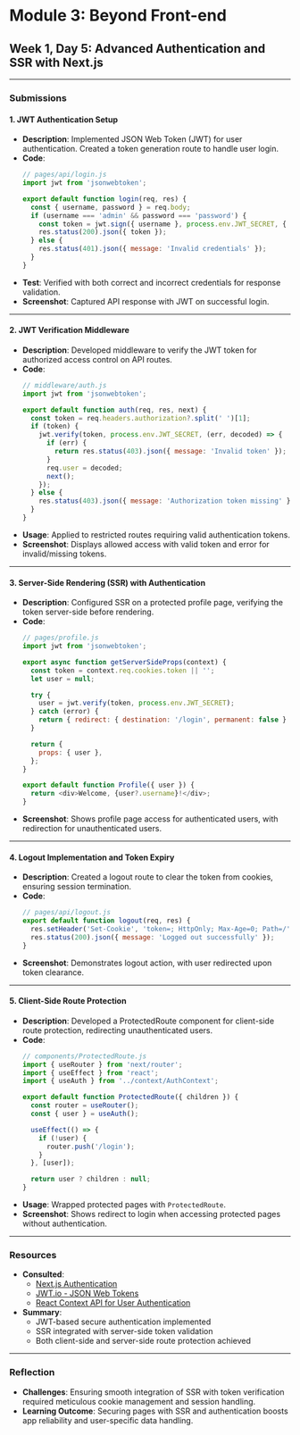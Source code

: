 

# **Module 3: Beyond Front-end**
## **Week 1, Day 5: Advanced Authentication and SSR with Next.js**

---

### **Submissions**

#### **1. JWT Authentication Setup**

- **Description**: Implemented JSON Web Token (JWT) for user authentication. Created a token generation route to handle user login.
- **Code**:
   ```javascript
   // pages/api/login.js
   import jwt from 'jsonwebtoken';

   export default function login(req, res) {
     const { username, password } = req.body;
     if (username === 'admin' && password === 'password') {
       const token = jwt.sign({ username }, process.env.JWT_SECRET, { expiresIn: '1h' });
       res.status(200).json({ token });
     } else {
       res.status(401).json({ message: 'Invalid credentials' });
     }
   }
   ```
- **Test**: Verified with both correct and incorrect credentials for response validation.
- **Screenshot**: Captured API response with JWT on successful login.

---

#### **2. JWT Verification Middleware**

- **Description**: Developed middleware to verify the JWT token for authorized access control on API routes.
- **Code**:
   ```javascript
   // middleware/auth.js
   import jwt from 'jsonwebtoken';

   export default function auth(req, res, next) {
     const token = req.headers.authorization?.split(' ')[1];
     if (token) {
       jwt.verify(token, process.env.JWT_SECRET, (err, decoded) => {
         if (err) {
           return res.status(403).json({ message: 'Invalid token' });
         }
         req.user = decoded;
         next();
       });
     } else {
       res.status(403).json({ message: 'Authorization token missing' });
     }
   }
   ```
- **Usage**: Applied to restricted routes requiring valid authentication tokens.
- **Screenshot**: Displays allowed access with valid token and error for invalid/missing tokens.

---

#### **3. Server-Side Rendering (SSR) with Authentication**

- **Description**: Configured SSR on a protected profile page, verifying the token server-side before rendering.
- **Code**:
   ```javascript
   // pages/profile.js
   import jwt from 'jsonwebtoken';

   export async function getServerSideProps(context) {
     const token = context.req.cookies.token || '';
     let user = null;

     try {
       user = jwt.verify(token, process.env.JWT_SECRET);
     } catch (error) {
       return { redirect: { destination: '/login', permanent: false } };
     }

     return {
       props: { user },
     };
   }

   export default function Profile({ user }) {
     return <div>Welcome, {user?.username}!</div>;
   }
   ```
- **Screenshot**: Shows profile page access for authenticated users, with redirection for unauthenticated users.

---

#### **4. Logout Implementation and Token Expiry**

- **Description**: Created a logout route to clear the token from cookies, ensuring session termination.
- **Code**:
   ```javascript
   // pages/api/logout.js
   export default function logout(req, res) {
     res.setHeader('Set-Cookie', 'token=; HttpOnly; Max-Age=0; Path=/');
     res.status(200).json({ message: 'Logged out successfully' });
   }
   ```
- **Screenshot**: Demonstrates logout action, with user redirected upon token clearance.

---

#### **5. Client-Side Route Protection**

- **Description**: Developed a ProtectedRoute component for client-side route protection, redirecting unauthenticated users.
- **Code**:
   ```javascript
   // components/ProtectedRoute.js
   import { useRouter } from 'next/router';
   import { useEffect } from 'react';
   import { useAuth } from '../context/AuthContext';

   export default function ProtectedRoute({ children }) {
     const router = useRouter();
     const { user } = useAuth();

     useEffect(() => {
       if (!user) {
         router.push('/login');
       }
     }, [user]);

     return user ? children : null;
   }
   ```
- **Usage**: Wrapped protected pages with `ProtectedRoute`.
- **Screenshot**: Shows redirect to login when accessing protected pages without authentication.

---

### **Resources**
- **Consulted**:
   - [Next.js Authentication](https://nextjs.org/docs/authentication)
   - [JWT.io - JSON Web Tokens](https://jwt.io/introduction/)
   - [React Context API for User Authentication](https://reactjs.org/docs/context.html)
- **Summary**:
   - JWT-based secure authentication implemented
   - SSR integrated with server-side token validation
   - Both client-side and server-side route protection achieved

---

### **Reflection**
- **Challenges**: Ensuring smooth integration of SSR with token verification required meticulous cookie management and session handling.
- **Learning Outcome**: Securing pages with SSR and authentication boosts app reliability and user-specific data handling.

